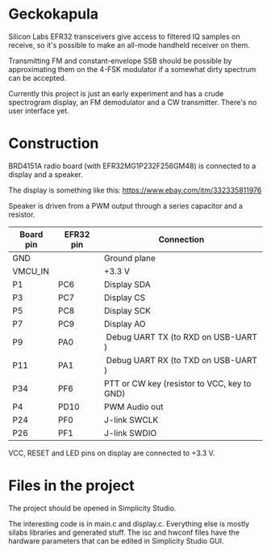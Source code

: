 # Geckokapula
Silicon Labs EFR32 transceivers give access to filtered IQ samples on receive,
so it's possible to make an all-mode handheld receiver on them.

Transmitting FM and constant-envelope SSB should be possible by approximating them
on the 4-FSK modulator if a somewhat dirty spectrum can be accepted.

Currently this project is just an early experiment and has a crude spectrogram display,
an FM demodulator and a CW transmitter. There's no user interface yet.

# Construction
BRD4151A radio board (with EFR32MG1P232F256GM48) is connected to a display and a speaker.

The display is something like this: https://www.ebay.com/itm/332335811976

Speaker is driven from a PWM output through a series capacitor and a resistor.

| Board pin | EFR32 pin | Connection   |
|-----------|-----------|--------------|
|   GND     |           | Ground plane |
| VMCU_IN   |           | +3.3 V       |
|   P1      |   PC6     | Display SDA  |
|   P3      |   PC7     | Display CS   |
|   P5      |   PC8     | Display SCK  |
|   P7      |   PC9     | Display AO   |
|   P9      |   PA0     | Debug UART TX (to RXD on USB-UART ) |
|   P11     |   PA1     | Debug UART RX (to TXD on USB-UART ) |
|   P34     |   PF6     | PTT or CW key (resistor to VCC, key to GND) |
|   P4      |   PD10    | PWM Audio out |
|   P24     |   PF0     | J-link SWCLK |
|   P26     |   PF1     | J-link SWDIO |

VCC, RESET and LED pins on display are connected to +3.3 V.

# Files in the project
The project should be opened in Simplicity Studio.

The interesting code is in main.c and display.c.
Everything else is mostly silabs libraries and generated stuff.
The isc and hwconf files have the hardware parameters
that can be edited in Simplicity Studio GUI.
